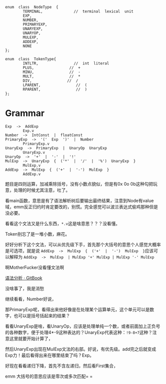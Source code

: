 ```
enum  class  NodeType  {
        TERMINAL,              //  terminal  lexical  unit
        EXP,
        NUMBER,
        PRIMARYEXP,
        UNARYEXP,
        UNARYOP,
        MULEXP,
        ADDEXP,
        NONE
};
```

```
enum  class  TokenType{
        INTLTR,                //  int  literal
        PLUS,                //  +
        MINU,                //  -
        MULT,                //  *
        DIV,                //  /
        LPARENT,                //  (
        RPARENT,                //  )
};
```

# Grammar

```
Exp  ->  AddExp
        Exp.v
Number  ->  IntConst  |  floatConst
PrimaryExp  ->  '('  Exp  ')'  |  Number
        PrimaryExp.v
UnaryExp  ->  PrimaryExp  |  UnaryOp  UnaryExp
        UnaryExp.v
UnaryOp  ->  '+'  |  '-'  |  '!'
MulExp  ->  UnaryExp  {  ('*'  |  '/'  |  '%')  UnaryExp  }
        MulExp.v
AddExp  ->  MulExp  {  ('+'  |  '-')  MulExp  }
        AddExp.v
```

题目是四则运算，加减乘除括号，没有小数点貌似，但是有0x 0o 0b这种勾把玩意，处理的时候尤其注意，吐了。

看main函数，意思是有了语法解析树后要输出最终结果，注意到Node有value域，emm反正归约时肯定要改的，别慌。完全感觉可以波兰表达式偷鸡那种但是没必要。

看看这个文法又是什么东西，`*.v`这是啥意思？？？没看懂。

Token别忘了是一堆小数，麻花。

好好分析下这个文法，可以从优先级下手，首先那个大括号的意思个人感觉大概率是可选项，就是说 `AddExp  ->  MulExp  {  ('+'  |  '-')  MulExp  }`应该可以解释为 `AddExp  ->  MulExp  | MulExp '+' MulExp | MulExp '-' MulExp`

啊MotherFucker没看懂文法啊

[语法分析 · GitBook](http://114.117.246.238:4000/syntax.html)

没啥事了，我是消愁

继续看看，Number好说，

那PrimaryExp呢，看得出来他好像是在处理某个运算单元，这个单元可以是数字，也可以是括号括起来的结果？

看看UnaryExp是啥，看UnaryOp，应该是处理单纯一个数，或者前面加上正负号的各种数字，便于处理4*-9这种表达的？UnaryExp代表这种：`!9-8+7`这种？注意这里就要开始计算了，

然后UnaryExp出现在MulExp文法的右部。好说，有优先级。add完之后就变成Exp力！最后看得出来在哪里结束了吗？Exp。

好现在看看递归下降，首先不含左递归，然后看First集合，

emm 大括号的意思应该是零次或多次匹配= =
